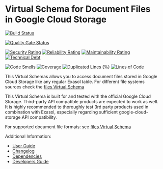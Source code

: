 # Virtual Schema for Document Files in Google Cloud Storage

[![Build Status](https://github.com/exasol/google-cloud-storage-document-files-virtual-schema/actions/workflows/ci-build.yml/badge.svg)](https://github.com/exasol/google-cloud-storage-document-files-virtual-schema/actions/workflows/ci-build.yml)

[![Quality Gate Status](https://sonarcloud.io/api/project_badges/measure?project=com.exasol%3Agoogle-cloud-storage-document-files-virtual-schema&metric=alert_status)](https://sonarcloud.io/dashboard?id=com.exasol%3Agoogle-cloud-storage-document-files-virtual-schema)

[![Security Rating](https://sonarcloud.io/api/project_badges/measure?project=com.exasol%3Agoogle-cloud-storage-document-files-virtual-schema&metric=security_rating)](https://sonarcloud.io/dashboard?id=com.exasol%3Agoogle-cloud-storage-document-files-virtual-schema)
[![Reliability Rating](https://sonarcloud.io/api/project_badges/measure?project=com.exasol%3Agoogle-cloud-storage-document-files-virtual-schema&metric=reliability_rating)](https://sonarcloud.io/dashboard?id=com.exasol%3Agoogle-cloud-storage-document-files-virtual-schema)
[![Maintainability Rating](https://sonarcloud.io/api/project_badges/measure?project=com.exasol%3Agoogle-cloud-storage-document-files-virtual-schema&metric=sqale_rating)](https://sonarcloud.io/dashboard?id=com.exasol%3Agoogle-cloud-storage-document-files-virtual-schema)
[![Technical Debt](https://sonarcloud.io/api/project_badges/measure?project=com.exasol%3Agoogle-cloud-storage-document-files-virtual-schema&metric=sqale_index)](https://sonarcloud.io/dashboard?id=com.exasol%3Agoogle-cloud-storage-document-files-virtual-schema)

[![Code Smells](https://sonarcloud.io/api/project_badges/measure?project=com.exasol%3Agoogle-cloud-storage-document-files-virtual-schema&metric=code_smells)](https://sonarcloud.io/dashboard?id=com.exasol%3Agoogle-cloud-storage-document-files-virtual-schema)
[![Coverage](https://sonarcloud.io/api/project_badges/measure?project=com.exasol%3Agoogle-cloud-storage-document-files-virtual-schema&metric=coverage)](https://sonarcloud.io/dashboard?id=com.exasol%3Agoogle-cloud-storage-document-files-virtual-schema)
[![Duplicated Lines (%)](https://sonarcloud.io/api/project_badges/measure?project=com.exasol%3Agoogle-cloud-storage-document-files-virtual-schema&metric=duplicated_lines_density)](https://sonarcloud.io/dashboard?id=com.exasol%3Agoogle-cloud-storage-document-files-virtual-schema)
[![Lines of Code](https://sonarcloud.io/api/project_badges/measure?project=com.exasol%3Agoogle-cloud-storage-document-files-virtual-schema&metric=ncloc)](https://sonarcloud.io/dashboard?id=com.exasol%3Agoogle-cloud-storage-document-files-virtual-schema)

This Virtual Schemas allows you to access document files stored in Google Cloud Storage like any regular Exasol table. For different file systems sources check the [files Virtual Schema][files-vs]

This Virtual Schema is built for and tested with the official Google Cloud Storage. Third-party API compatible products are expected to work as well. It is highly recommended to thoroughly test 3rd party products used in combination with Exasol, especially regarding sufficient google-cloud-storage API compatibility.

For supported document file formats: see [files Virtual Schema][files-vs]

Additional Information:

* [User Guide](doc/user_guide/user_guide.md)
* [Changelog](doc/changes/changelog.md)
* [Dependencies](dependencies.md)
* [Developers Guide](doc/developers_guide/developers_guide.md)

[files-vs]: https://github.com/exasol/virtual-schema-common-document-files
